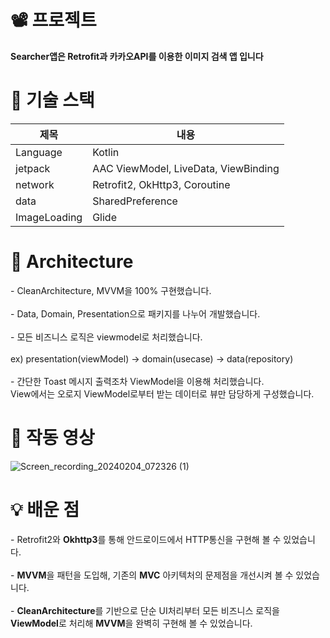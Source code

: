 <H1>📽️ 프로젝트</H1>
<b>Searcher앱은 Retrofit과 카카오API를 이용한 이미지 검색 앱 입니다</b>

<H1>🎯 기술 스택</H1>

|제목|내용|
|------|---|
|Language|Kotlin|
|jetpack|AAC ViewModel, LiveData, ViewBinding|
|network|Retrofit2, OkHttp3, Coroutine|
|data|SharedPreference|
|ImageLoading|Glide|

<H1> 🎄 Architecture</H1>
- CleanArchitecture, MVVM을 100% 구현했습니다. <br><br>
- Data, Domain, Presentation으로 패키지를 나누어 개발했습니다.<br><br>
- 모든 비즈니스 로직은 viewmodel로 처리했습니다. <br><br>
  ex) presentation(viewModel) -> domain(usecase) -> data(repository) <br><br>
- 간단한 Toast 메시지 출력조차 ViewModel을 이용해 처리했습니다.<br>
    View에서는 오로지 ViewModel로부터 받는 데이터로 뷰만 담당하게 구성했습니다.

# 🎯 작동 영상
![Screen_recording_20240204_072326 (1)](https://github.com/choco5732/Searcher/assets/81561579/0dea41ce-5d3b-4aec-92f0-298946cfa19a)

<H1> 💡 배운 점</H1>
- <b></b>Retrofit2</b>와 <b>Okhttp3</b>를 통해 안드로이드에서 HTTP통신을 구현해 볼 수 있었습니다.<br><br>
- <b>MVVM</b>을 패턴을 도입해, 기존의 <b>MVC</b> 아키텍처의 문제점을 개선시켜 볼 수 있었습니다.<br><br>
- <b>CleanArchitecture</b>를 기반으로 단순 UI처리부터 모든 비즈니스 로직을 <b>ViewModel</b>로 처리해 <b>MVVM</b>을 완벽히 구현해 볼 수 있었습니다.




